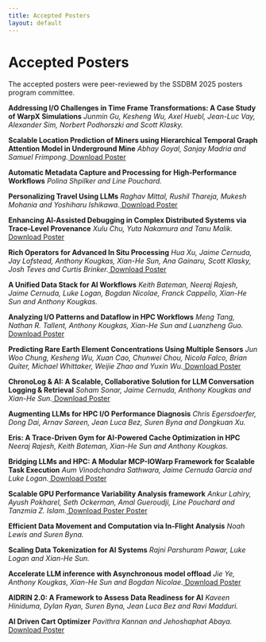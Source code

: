 ```yaml
---
title: Accepted Posters
layout: default
---
```


# Accepted Posters

The accepted posters were peer-reviewed by the SSDBM 2025 posters program committee. 

**Addressing I/O Challenges in Time Frame Transformations: A Case Study of WarpX Simulations**
_Junmin Gu, Kesheng Wu, Axel Huebl, Jean-Luc Vay, Alexander Sim, Norbert Podhorszki and Scott Klasky._

**Scalable Location Prediction of Miners using Hierarchical Temporal Graph Attention Model in Underground Mine**
_Abhay Goyal, Sanjay Madria and Samuel Frimpong._[ Download Poster ](./assets/poster/9850-Goyal.pdf)

**Automatic Metadata Capture and Processing for High-Performance Workflows**
_Polina Shpilker and Line Pouchard._

**Personalizing Travel Using LLMs**
_Raghav Mittal, Rushil Thareja, Mukesh Mohania and Yoshiharu Ishikawa._[ Download Poster ](./assets/poster/2129-Mittal.pdf)

**Enhancing Al-Assisted Debugging in Complex Distributed Systems via Trace-Level Provenance**
_Xulu Chu, Yuta Nakamura and Tanu Malik._[ Download Poster ](./assets/poster/2505-Chu.pdf)

**Rich Operators for Advanced In Situ Processing**
_Hua Xu, Jaime Cernuda, Jay Lofstead, Anthony Kougkas, Xian-He Sun, Ana Gainaru, Scott Klasky, Josh Teves and Curtis Brinker._[ Download Poster ](./assets/poster/3780_Hua.pdf)

**A Unified Data Stack for AI Workflows**
_Keith Bateman, Neeraj Rajesh, Jaime Cernuda, Luke Logan, Bogdan Nicolae, Franck Cappello, Xian-He Sun and Anthony Kougkas._

**Analyzing I/O Patterns and Dataflow in HPC Workflows**
_Meng Tang, Nathan R. Tallent, Anthony Kougkas, Xian-He Sun and Luanzheng Guo._[ Download Poster ](./assets/poster/4445-Tang.pdf)

**Predicting Rare Earth Element Concentrations Using Multiple Sensors**
_Jun Woo Chung, Kesheng Wu, Xuan Cao, Chunwei Chou, Nicola Falco, Brian Quiter, Michael Whittaker, Weijie Zhao and Yuxin Wu._[ Download Poster ](./assets/poster/4681-Chung.pdf)

**ChronoLog & AI: A Scalable, Collaborative Solution for LLM Conversation Logging & Retrieval**
_Soham Sonar, Jaime Cernuda, Anthony Kougkas and Xian-He Sun._[ Download Poster ](./assets/poster/0249-Sonar.pdf)

**Augmenting LLMs for HPC I/O Performance Diagnosis**
_Chris Egersdoerfer, Dong Dai, Arnav Sareen, Jean Luca Bez, Suren Byna and Dongkuan Xu._

**Eris: A Trace-Driven Gym for AI-Powered Cache Optimization in HPC**
_Neeraj Rajesh, Keith Bateman, Xian-He Sun and Anthony Kougkas._

**Bridging LLMs and HPC: A Modular MCP-IOWarp Framework for Scalable Task Execution**
_Aum Vinodchandra Sathwara, Jaime Cernuda Garcia and Luke Logan._[ Download Poster ](./assets/poster/6370-Aum-Sathwara.pdf)

**Scalable GPU Performance Variability Analysis framework**
_Ankur Lahiry, Ayush Pokharel, Seth Ockerman, Amal Gueroudji, Line Pouchard and Tanzmia Z. Islam._[ Download Poster Poster ](./assets/poster/7066_Lahiry.pdf)

**Efficient Data Movement and Computation via In-Flight Analysis**
_Noah Lewis and Suren Byna._

**Scaling Data Tokenization for AI Systems**
_Rajni Parshuram Pawar, Luke Logan and Xian-He Sun._

**Accelerate LLM inference with Asynchronous model offload**
_Jie Ye, Anthony Kougkas, Xian-He Sun and Bogdan Nicolae._[ Download Poster ](./assets/poster/8884-Jie.pdf)

**AIDRIN 2.0: A Framework to Assess Data Readiness for AI**
_Kaveen Hiniduma, Dylan Ryan, Suren Byna, Jean Luca Bez and Ravi Madduri._

**AI Driven Cart Optimizer**
_Pavithra Kannan and Jehoshaphat Abaya._[ Download Poster ](./assets/poster/9546_Kannan_Abaya.pdf)
